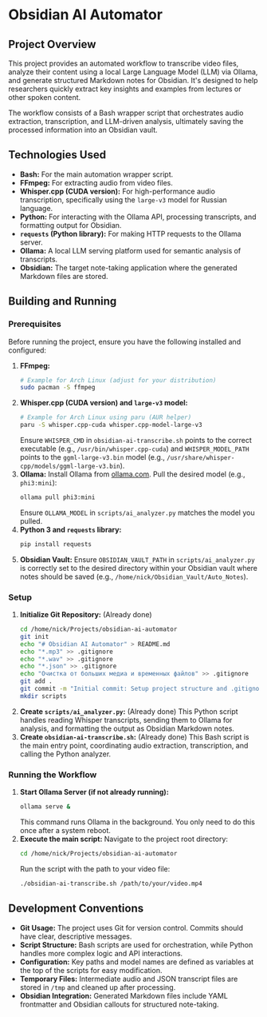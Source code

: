 # Obsidian AI Automator

## Project Overview

This project provides an automated workflow to transcribe video files, analyze their content using a local Large Language Model (LLM) via Ollama, and generate structured Markdown notes for Obsidian. It's designed to help researchers quickly extract key insights and examples from lectures or other spoken content.

The workflow consists of a Bash wrapper script that orchestrates audio extraction, transcription, and LLM-driven analysis, ultimately saving the processed information into an Obsidian vault.

## Technologies Used

*   **Bash:** For the main automation wrapper script.
*   **FFmpeg:** For extracting audio from video files.
*   **Whisper.cpp (CUDA version):** For high-performance audio transcription, specifically using the `large-v3` model for Russian language.
*   **Python:** For interacting with the Ollama API, processing transcripts, and formatting output for Obsidian.
*   **`requests` (Python library):** For making HTTP requests to the Ollama server.
*   **Ollama:** A local LLM serving platform used for semantic analysis of transcripts.
*   **Obsidian:** The target note-taking application where the generated Markdown files are stored.

## Building and Running

### Prerequisites

Before running the project, ensure you have the following installed and configured:

1.  **FFmpeg:**
    ```bash
    # Example for Arch Linux (adjust for your distribution)
    sudo pacman -S ffmpeg
    ```
2.  **Whisper.cpp (CUDA version) and `large-v3` model:**
    ```bash
    # Example for Arch Linux using paru (AUR helper)
    paru -S whisper.cpp-cuda whisper.cpp-model-large-v3
    ```
    Ensure `WHISPER_CMD` in `obsidian-ai-transcribe.sh` points to the correct executable (e.g., `/usr/bin/whisper.cpp-cuda`) and `WHISPER_MODEL_PATH` points to the `ggml-large-v3.bin` model (e.g., `/usr/share/whisper-cpp/models/ggml-large-v3.bin`).
3.  **Ollama:**
    Install Ollama from [ollama.com](https://ollama.com/).
    Pull the desired model (e.g., `phi3:mini`):
    ```bash
    ollama pull phi3:mini
    ```
    Ensure `OLLAMA_MODEL` in `scripts/ai_analyzer.py` matches the model you pulled.
4.  **Python 3 and `requests` library:**
    ```bash
    pip install requests
    ```
5.  **Obsidian Vault:**
    Ensure `OBSIDIAN_VAULT_PATH` in `scripts/ai_analyzer.py` is correctly set to the desired directory within your Obsidian vault where notes should be saved (e.g., `/home/nick/Obsidian_Vault/Auto_Notes`).

### Setup

1.  **Initialize Git Repository:**
    (Already done)
    ```bash
    cd /home/nick/Projects/obsidian-ai-automator
    git init
    echo "# Obsidian AI Automator" > README.md
    echo "*.mp3" >> .gitignore
    echo "*.wav" >> .gitignore
    echo "*.json" >> .gitignore
    echo "Очистка от больших медиа и временных файлов" >> .gitignore
    git add .
    git commit -m "Initial commit: Setup project structure and .gitignore"
    mkdir scripts
    ```
2.  **Create `scripts/ai_analyzer.py`:**
    (Already done)
    This Python script handles reading Whisper transcripts, sending them to Ollama for analysis, and formatting the output as Obsidian Markdown notes.
3.  **Create `obsidian-ai-transcribe.sh`:**
    (Already done)
    This Bash script is the main entry point, coordinating audio extraction, transcription, and calling the Python analyzer.

### Running the Workflow

1.  **Start Ollama Server (if not already running):**
    ```bash
    ollama serve &
    ```
    This command runs Ollama in the background. You only need to do this once after a system reboot.
2.  **Execute the main script:**
    Navigate to the project root directory:
    ```bash
    cd /home/nick/Projects/obsidian-ai-automator
    ```
    Run the script with the path to your video file:
    ```bash
    ./obsidian-ai-transcribe.sh /path/to/your/video.mp4
    ```

## Development Conventions

*   **Git Usage:** The project uses Git for version control. Commits should have clear, descriptive messages.
*   **Script Structure:** Bash scripts are used for orchestration, while Python handles more complex logic and API interactions.
*   **Configuration:** Key paths and model names are defined as variables at the top of the scripts for easy modification.
*   **Temporary Files:** Intermediate audio and JSON transcript files are stored in `/tmp` and cleaned up after processing.
*   **Obsidian Integration:** Generated Markdown files include YAML frontmatter and Obsidian callouts for structured note-taking.
